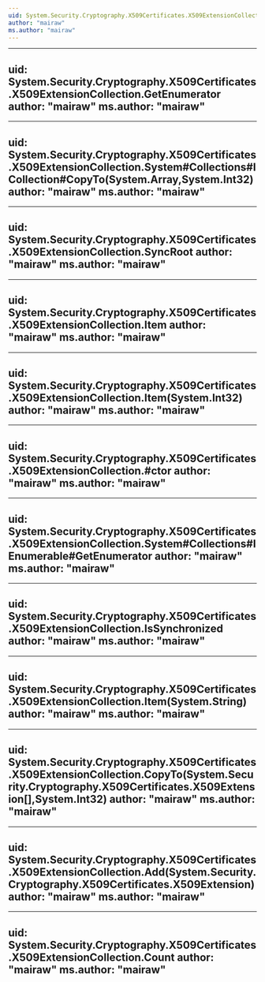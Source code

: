 ```yaml
---
uid: System.Security.Cryptography.X509Certificates.X509ExtensionCollection
author: "mairaw"
ms.author: "mairaw"
---
```


---
uid: System.Security.Cryptography.X509Certificates.X509ExtensionCollection.GetEnumerator
author: "mairaw"
ms.author: "mairaw"
---

---
uid: System.Security.Cryptography.X509Certificates.X509ExtensionCollection.System#Collections#ICollection#CopyTo(System.Array,System.Int32)
author: "mairaw"
ms.author: "mairaw"
---

---
uid: System.Security.Cryptography.X509Certificates.X509ExtensionCollection.SyncRoot
author: "mairaw"
ms.author: "mairaw"
---

---
uid: System.Security.Cryptography.X509Certificates.X509ExtensionCollection.Item
author: "mairaw"
ms.author: "mairaw"
---

---
uid: System.Security.Cryptography.X509Certificates.X509ExtensionCollection.Item(System.Int32)
author: "mairaw"
ms.author: "mairaw"
---

---
uid: System.Security.Cryptography.X509Certificates.X509ExtensionCollection.#ctor
author: "mairaw"
ms.author: "mairaw"
---

---
uid: System.Security.Cryptography.X509Certificates.X509ExtensionCollection.System#Collections#IEnumerable#GetEnumerator
author: "mairaw"
ms.author: "mairaw"
---

---
uid: System.Security.Cryptography.X509Certificates.X509ExtensionCollection.IsSynchronized
author: "mairaw"
ms.author: "mairaw"
---

---
uid: System.Security.Cryptography.X509Certificates.X509ExtensionCollection.Item(System.String)
author: "mairaw"
ms.author: "mairaw"
---

---
uid: System.Security.Cryptography.X509Certificates.X509ExtensionCollection.CopyTo(System.Security.Cryptography.X509Certificates.X509Extension[],System.Int32)
author: "mairaw"
ms.author: "mairaw"
---

---
uid: System.Security.Cryptography.X509Certificates.X509ExtensionCollection.Add(System.Security.Cryptography.X509Certificates.X509Extension)
author: "mairaw"
ms.author: "mairaw"
---

---
uid: System.Security.Cryptography.X509Certificates.X509ExtensionCollection.Count
author: "mairaw"
ms.author: "mairaw"
---
